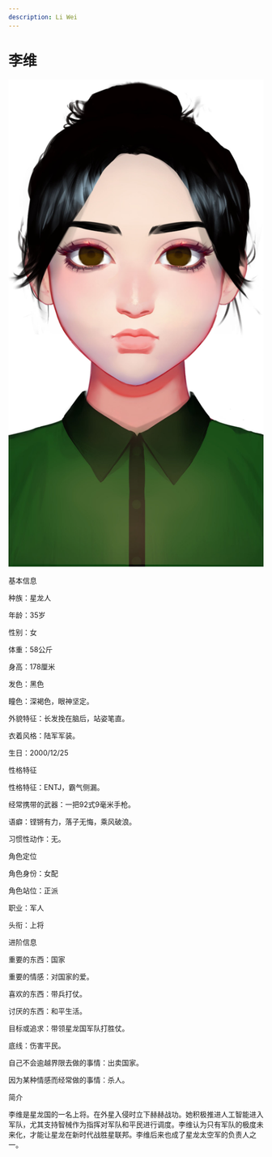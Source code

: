 ```yaml
---
description: Li Wei
---
```


# 李维

![李维](../../.gitbook/assets/li-wei-.jpg)

基本信息



种族：星龙人

年龄：35岁

性别：女

体重：58公斤

身高：178厘米

发色：黑色

瞳色：深褐色，眼神坚定。

外貌特征：长发挽在脑后，站姿笔直。

衣着风格：陆军军装。

生日：2000/12/25


性格特征



性格特征：ENTJ，霸气侧漏。

经常携带的武器：一把92式9毫米手枪。

语癖：铿锵有力，落子无悔，乘风破浪。

习惯性动作：无。


角色定位



角色身份：女配

角色站位：正派

职业：军人

头衔：上将


进阶信息



重要的东西：国家

重要的情感：对国家的爱。

喜欢的东西：带兵打仗。

讨厌的东西：和平生活。

目标或追求：带领星龙国军队打胜仗。

底线：伤害平民。

自己不会逾越界限去做的事情：出卖国家。

因为某种情感而经常做的事情：杀人。


简介



李维是星龙国的一名上将。在外星入侵时立下赫赫战功。她积极推进人工智能进入军队，尤其支持智械作为指挥对军队和平民进行调度。李维认为只有军队的极度未来化，才能让星龙在新时代战胜星联邦。李维后来也成了星龙太空军的负责人之一。
